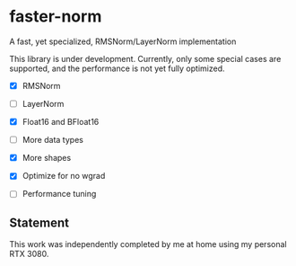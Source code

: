 # faster-norm

A fast, yet specialized, RMSNorm/LayerNorm implementation

This library is under development. Currently, only some special cases are supported, and the performance is not yet fully optimized.

- [x] RMSNorm
- [ ] LayerNorm
- [x] Float16 and BFloat16
- [ ] More data types
- [x] More shapes
- [x] Optimize for no wgrad
- [ ] Performance tuning


## Statement

This work was independently completed by me at home using my personal RTX 3080.
